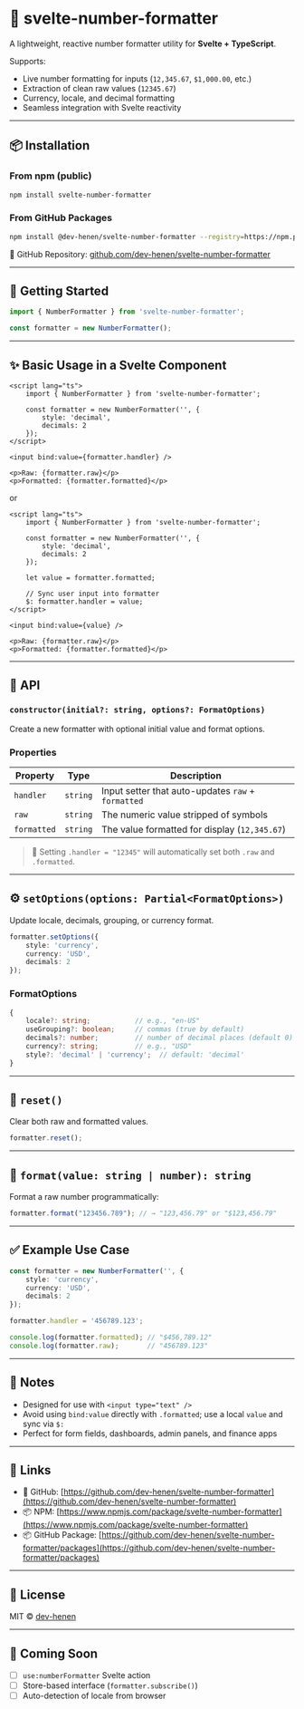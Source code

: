 # 🔢 svelte-number-formatter

A lightweight, reactive number formatter utility for **Svelte + TypeScript**.

Supports:

* Live number formatting for inputs (`12,345.67`, `$1,000.00`, etc.)
* Extraction of clean raw values (`12345.67`)
* Currency, locale, and decimal formatting
* Seamless integration with Svelte reactivity

---

## 📦 Installation

### From npm (public)

```bash
npm install svelte-number-formatter
````

### From GitHub Packages

```bash
npm install @dev-henen/svelte-number-formatter --registry=https://npm.pkg.github.com
```

📁 GitHub Repository: [github.com/dev-henen/svelte-number-formatter](https://github.com/dev-henen/svelte-number-formatter)

---

## 🚀 Getting Started

```ts
import { NumberFormatter } from 'svelte-number-formatter';

const formatter = new NumberFormatter();
```

---

## ✨ Basic Usage in a Svelte Component

```svelte
<script lang="ts">
	import { NumberFormatter } from 'svelte-number-formatter';

	const formatter = new NumberFormatter('', {
		style: 'decimal',
		decimals: 2
	});
</script>

<input bind:value={formatter.handler} />

<p>Raw: {formatter.raw}</p>
<p>Formatted: {formatter.formatted}</p>
```

or

```svelte
<script lang="ts">
	import { NumberFormatter } from 'svelte-number-formatter';

	const formatter = new NumberFormatter('', {
		style: 'decimal',
		decimals: 2
	});

	let value = formatter.formatted;

	// Sync user input into formatter
	$: formatter.handler = value;
</script>

<input bind:value={value} />

<p>Raw: {formatter.raw}</p>
<p>Formatted: {formatter.formatted}</p>
```

---

## 🔧 API

### `constructor(initial?: string, options?: FormatOptions)`

Create a new formatter with optional initial value and format options.

### Properties

| Property    | Type     | Description                                        |
| ----------- | -------- | -------------------------------------------------- |
| `handler`   | `string` | Input setter that auto-updates `raw` + `formatted` |
| `raw`       | `string` | The numeric value stripped of symbols              |
| `formatted` | `string` | The value formatted for display (`12,345.67`)      |

> 🔁 Setting `.handler = "12345"` will automatically set both `.raw` and `.formatted`.

---

## ⚙️ `setOptions(options: Partial<FormatOptions>)`

Update locale, decimals, grouping, or currency format.

```ts
formatter.setOptions({
	style: 'currency',
	currency: 'USD',
	decimals: 2
});
```

### FormatOptions

```ts
{
	locale?: string;           // e.g., "en-US"
	useGrouping?: boolean;     // commas (true by default)
	decimals?: number;         // number of decimal places (default 0)
	currency?: string;         // e.g., "USD"
	style?: 'decimal' | 'currency';  // default: 'decimal'
}
```

---

## 🧼 `reset()`

Clear both raw and formatted values.

```ts
formatter.reset();
```

---

## 🎯 `format(value: string | number): string`

Format a raw number programmatically:

```ts
formatter.format("123456.789"); // → "123,456.79" or "$123,456.79"
```

---

## ✅ Example Use Case

```ts
const formatter = new NumberFormatter('', {
	style: 'currency',
	currency: 'USD',
	decimals: 2
});

formatter.handler = '456789.123';

console.log(formatter.formatted); // "$456,789.12"
console.log(formatter.raw);       // "456789.123"
```

---

## 🧠 Notes

* Designed for use with `<input type="text" />`
* Avoid using `bind:value` directly with `.formatted`; use a local `value` and sync via `$:`
* Perfect for form fields, dashboards, admin panels, and finance apps

---

## 🔗 Links

* 📁 GitHub: [https://github.com/dev-henen/svelte-number-formatter](https://github.com/dev-henen/svelte-number-formatter)
* 📦 NPM: [https://www.npmjs.com/package/svelte-number-formatter](https://www.npmjs.com/package/svelte-number-formatter)
* 📦 GitHub Package: [https://github.com/dev-henen/svelte-number-formatter/packages](https://github.com/dev-henen/svelte-number-formatter/packages)

---

## 📜 License

MIT © [dev-henen](https://github.com/dev-henen)

---

## 🙌 Coming Soon

* [ ] `use:numberFormatter` Svelte action
* [ ] Store-based interface (`formatter.subscribe()`)
* [ ] Auto-detection of locale from browser

```
